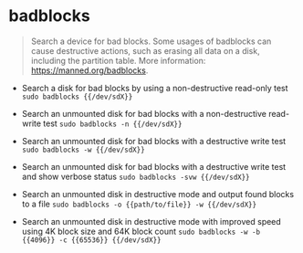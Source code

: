 # badblocks
> Search a device for bad blocks.
> Some usages of badblocks can cause destructive actions, such as erasing all data on a disk, including the partition table.
> More information: <https://manned.org/badblocks>.

- Search a disk for bad blocks by using a non-destructive read-only test
`sudo badblocks {{/dev/sdX}}`

- Search an unmounted disk for bad blocks with a non-destructive read-write test
`sudo badblocks -n {{/dev/sdX}}`

- Search an unmounted disk for bad blocks with a destructive write test
`sudo badblocks -w {{/dev/sdX}}`

- Search an unmounted disk for bad blocks with a destructive write test and show verbose status
`sudo badblocks -svw {{/dev/sdX}}`

- Search an unmounted disk in destructive mode and output found blocks to a file
`sudo badblocks -o {{path/to/file}} -w {{/dev/sdX}}`

- Search an unmounted disk in destructive mode with improved speed using 4K block size and 64K block count
`sudo badblocks -w -b {{4096}} -c {{65536}} {{/dev/sdX}}`
